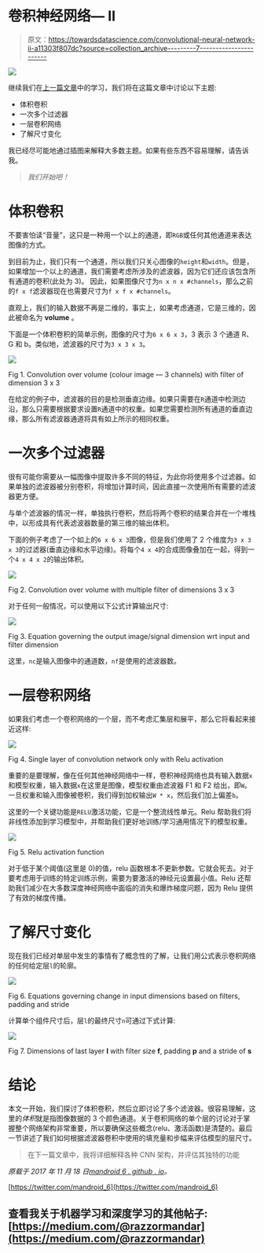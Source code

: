 # 卷积神经网络— II

> 原文：<https://towardsdatascience.com/convolutional-neural-network-ii-a11303f807dc?source=collection_archive---------7----------------------->

![](img/96ff93bf1b025900fa00a870f2eefde5.png)

继续我们在[上一篇文章](/cnn-part-i-9ec412a14cb1)中的学习，我们将在这篇文章中讨论以下主题:

*   体积卷积
*   一次多个过滤器
*   一层卷积网络
*   了解尺寸变化

我已经尽可能地通过插图来解释大多数主题。如果有些东西不容易理解，请告诉我。

> *我们开始吧！*

# 体积卷积

不要害怕读“音量”，这只是一种用一个以上的通道，即`RGB`或任何其他通道来表达图像的方式。

到目前为止，我们只有一个通道，所以我们只关心图像的`height`和`width`。但是，如果增加一个以上的通道，我们需要考虑所涉及的滤波器，因为它们还应该包含所有通道的卷积(此处为 3)。
因此，如果图像尺寸为`n x n x #channels`，那么之前的`f x f`滤波器现在也需要尺寸为`f x f x #channels`。

直观上，我们的输入数据不再是二维的，事实上，如果考虑通道，它是三维的，因此被命名为 **volume** 。

下面是一个体积卷积的简单示例，图像的尺寸为`6 x 6 x 3`，3 表示 3 个通道 R、G 和 b。类似地，滤波器的尺寸为`3 x 3 x 3`。

![](img/c87d8dac705bbe6d184c569e193124a8.png)

Fig 1\. Convolution over volume (colour image — 3 channels) with filter of dimension 3 x 3

在给定的例子中，滤波器的目的是检测垂直边缘。如果只需要在`R`通道中检测边沿，那么只需要根据要求设置`R`通道中的权重。如果您需要检测所有通道的垂直边缘，那么所有滤波器通道将具有如上所示的相同权重。

# 一次多个过滤器

很有可能你需要从一幅图像中提取许多不同的特征，为此你将使用多个过滤器。如果单独的滤波器被分别卷积，将增加计算时间，因此直接一次使用所有需要的滤波器更方便。

与单个滤波器的情况一样，单独执行卷积，然后将两个卷积的结果合并在一个堆栈中，以形成具有代表滤波器数量的第三维的输出体积。

下面的例子考虑了一个如上的`6 x 6 x 3`图像，但是我们使用了 2 个维度为`3 x 3 x 3`的过滤器(垂直边缘和水平边缘)。将每个`4 x 4`的合成图像叠加在一起，得到一个`4 x 4 x 2`的输出体积。

![](img/b4e5f5c5bedc255ac8e5040cc67747fc.png)

Fig 2\. Convolution over volume with multiple filter of dimensions 3 x 3

对于任何一般情况，可以使用以下公式计算输出尺寸:

![](img/8b784f7ed902164edd654e673c6449eb.png)

Fig 3\. Equation governing the output image/signal dimension wrt input and filter dimension

这里，`nc`是输入图像中的通道数，`nf`是使用的滤波器数。

# 一层卷积网络

如果我们考虑一个卷积网络的一个层，而不考虑汇集层和展平，那么它将看起来接近这样:

![](img/f925d51bfc4dab8809d90b7df684b454.png)

Fig 4\. Single layer of convolution network only with Relu activation

重要的是要理解，像在任何其他神经网络中一样，卷积神经网络也具有输入数据`x`和模型权重，输入数据`x`在这里是图像，模型权重由滤波器 F1 和 F2 给出，即`W`。一旦权重和输入图像被卷积，我们得到加权输出`W * x`，然后我们加上偏差`b`。

这里的一个关键功能是`RELU`激活功能，它是一个整流线性单元。Relu 帮助我们将非线性添加到学习模型中，并帮助我们更好地训练/学习通用情况下的模型权重。

![](img/2900a815d816f187f0915aa34f473c3e.png)

Fig 5\. Relu activation function

对于低于某个阈值(这里是 0)的值，relu 函数根本不更新参数。它就会死去。对于要考虑用于训练的特定训练示例，需要为要激活的神经元设置最小值。Relu 还帮助我们减少在大多数深度神经网络中面临的消失和爆炸梯度问题，因为 Relu 提供了有效的梯度传播。

# 了解尺寸变化

现在我们已经对单层中发生的事情有了概念性的了解，让我们用公式表示卷积网络的任何给定层`l`的轮廓。

![](img/c4614ce4436a86002dfb8f749993bc07.png)

Fig 6\. Equations governing change in input dimensions based on filters, padding and stride

计算单个组件尺寸后，层`l`的最终尺寸`n`可通过下式计算:

![](img/c3feadcee779509c2b9525472d001c0a.png)

Fig 7\. Dimensions of last layer **l** with filter size **f**, padding **p** and a stride of **s**

# 结论

本文一开始，我们探讨了体积卷积，然后立即讨论了多个滤波器。很容易理解，这里的*体积*就是指图像数据的 3 个颜色通道。关于卷积网络的单个层的讨论对于掌握整个网络架构非常重要，所以要确保这些概念(relu、激活函数)是清楚的。最后一节讲述了我们如何根据滤波器卷积中使用的填充量和步幅来评估模型的层尺寸。

> 在下一篇文章中，我将详细解释各种 CNN 架构，并评估其独特的功能

*原载于 2017 年 11 月 18 日*[*mandroid 6 . github . io*](https://mandroid6.github.io/2017/11/18/Convolutional-Neural-Networks-II/)*。*

[https://twitter.com/mandroid_6](https://twitter.com/mandroid_6)

## 查看我关于机器学习和深度学习的其他帖子:[https://medium.com/@razzormandar](https://medium.com/@razzormandar)